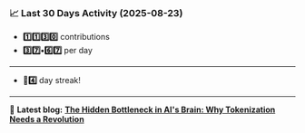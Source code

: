 <!--START_STATS-->
### 📈 Last 30 Days Activity (2025-08-23)  
- **1️⃣1️⃣3️⃣0️⃣** contributions  
- **3️⃣7️⃣•6️⃣7️⃣** per day
---
- **🎱4️⃣** day streak!
---
📝 **Latest blog:** [**The Hidden Bottleneck in AI's Brain: Why Tokenization Needs a Revolution**](https://andriak.com/blog/tokenization-revolution)
<!--END_STATS-->
